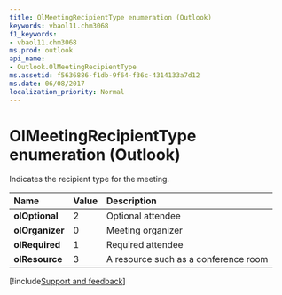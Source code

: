 ```yaml
---
title: OlMeetingRecipientType enumeration (Outlook)
keywords: vbaol11.chm3068
f1_keywords:
- vbaol11.chm3068
ms.prod: outlook
api_name:
- Outlook.OlMeetingRecipientType
ms.assetid: f5636886-f1db-9f64-f36c-4314133a7d12
ms.date: 06/08/2017
localization_priority: Normal
---
```



# OlMeetingRecipientType enumeration (Outlook)

Indicates the recipient type for the meeting.



|Name|Value|Description|
|:-----|:-----|:-----|
| **olOptional**|2|Optional attendee|
| **olOrganizer**|0|Meeting organizer|
| **olRequired**|1|Required attendee|
| **olResource**|3|A resource such as a conference room|

[!include[Support and feedback](~/includes/feedback-boilerplate.md)]